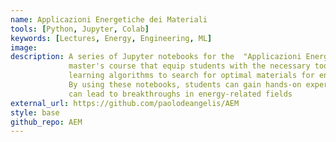 ```yaml
---
name: Applicazioni Energetiche dei Materiali
tools: [Python, Jupyter, Colab]
keywords: [Lectures, Energy, Engineering, ML]
image:
description: A series of Jupyter notebooks for the  "Applicazioni Energetiche dei Materiali" (Energy Applications of Materials)
             master's course that equip students with the necessary tools to perform big-data analyses and utilize machine
             learning algorithms to search for optimal materials for energy devices.
             By using these notebooks, students can gain hands-on experience in conducting data-driven research that
             can lead to breakthroughs in energy-related fields
external_url: https://github.com/paolodeangelis/AEM
style: base
github_repo: AEM
---
```

